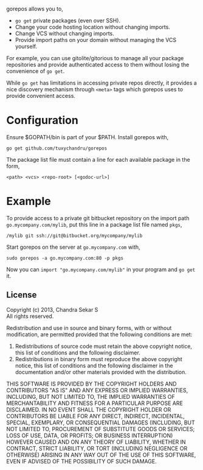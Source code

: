 gorepos allows you to,

* `go get` private packages (even over SSH).
* Change your code hosting location without changing imports.
* Change VCS without changing imports.
* Provide import paths on your domain without managing the VCS yourself.

For example, you can use gitolite/gitorious to manage all your package repositories and provide authenticated access to them without losing the convenience of `go get`.

While `go get` has limitations in accessing private repos directly, it provides a nice discovery mechanism through `<meta>` tags which gorepos uses to provide convenient access.

# Configuration

Ensure $GOPATH/bin is part of your $PATH. Install gorepos with,

	go get github.com/tuxychandru/gorepos

The package list file must contain a line for each available package in the form,

	<path> <vcs> <repo-root> [<godoc-url>]

# Example

To provide access to a private git bitbucket repository on the import path `go.mycompany.com/mylib`, put this line in a package list file named `pkgs`,

	/mylib git ssh://git@bitbucket.org/mycompany/mylib

Start gorepos on the server at `go.mycompany.com` with,

	sudo gorepos -a go.mycompany.com:80 -p pkgs

Now you can `import "go.mycompany.com/mylib"` in your program and `go get` it.

## License

Copyright (c) 2013, Chandra Sekar S  
All rights reserved.

Redistribution and use in source and binary forms, with or without
modification, are permitted provided that the following conditions are met:

1. Redistributions of source code must retain the above copyright notice, this
   list of conditions and the following disclaimer.
2. Redistributions in binary form must reproduce the above copyright notice,
   this list of conditions and the following disclaimer in the documentation
   and/or other materials provided with the distribution.

THIS SOFTWARE IS PROVIDED BY THE COPYRIGHT HOLDERS AND CONTRIBUTORS "AS IS" AND
ANY EXPRESS OR IMPLIED WARRANTIES, INCLUDING, BUT NOT LIMITED TO, THE IMPLIED
WARRANTIES OF MERCHANTABILITY AND FITNESS FOR A PARTICULAR PURPOSE ARE
DISCLAIMED. IN NO EVENT SHALL THE COPYRIGHT HOLDER OR CONTRIBUTORS BE LIABLE FOR
ANY DIRECT, INDIRECT, INCIDENTAL, SPECIAL, EXEMPLARY, OR CONSEQUENTIAL DAMAGES
(INCLUDING, BUT NOT LIMITED TO, PROCUREMENT OF SUBSTITUTE GOODS OR SERVICES;
LOSS OF USE, DATA, OR PROFITS; OR BUSINESS INTERRUPTION) HOWEVER CAUSED AND
ON ANY THEORY OF LIABILITY, WHETHER IN CONTRACT, STRICT LIABILITY, OR TORT
(INCLUDING NEGLIGENCE OR OTHERWISE) ARISING IN ANY WAY OUT OF THE USE OF THIS
SOFTWARE, EVEN IF ADVISED OF THE POSSIBILITY OF SUCH DAMAGE.
